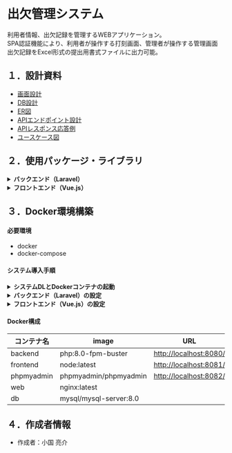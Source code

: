 # 出欠管理システム

利用者情報、出欠記録を管理するWEBアプリケーション。<br>
SPA認証機能により、利用者が操作する打刻画面、管理者が操作する管理画面<br>
出欠記録をExcel形式の提出用書式ファイルに出力可能。

## １．設計資料

- [画面設計](https://drive.google.com/file/d/1SnSZXtZI_RW8MyoaQKi-5kJRKxoi9kHA/view?usp=sharing)
- [DB設計](https://docs.google.com/spreadsheets/d/17RrS2w2tT9tho0lYT3gNw_mgJa9HsXAvaGf-L8HB3-M/edit?usp=sharing)
- [ER図](https://drive.google.com/file/d/1kQ1C5ky3_muGoZtLrMPVJ_NGWB79cnLf/view?usp=sharing)
- [APIエンドポイント設計](https://docs.google.com/document/d/1TJakUUqc22AOlnHskWc17qnKZRHTCMaJfrcxrMjBXKs/edit?usp=sharing)
- [APIレスポンス応答例](https://docs.google.com/document/d/1aAdXZJJfrltc-fAh2bo95gssix-HP8EqhrV0sxHJ050/edit?usp=sharing)
- [ユースケース図](https://drive.google.com/file/d/1Bx9gb8y7wBuTnkhYb5jkV36CA5oOfKSH/view?usp=sharing)

## ２．使用パッケージ・ライブラリ



<details>
<summary><b>バックエンド（Laravel）</b></summary>
<br>

- [laravel/framework v8.55.0](https://packagist.org/packages/laravel/framework)
  - laravelフレームワーク
- [laravel/sanctum v2.11.2](https://packagist.org/packages/laravel/sanctum)
  - SPA認証に使用
- [nesbot/carbon　2.51.1](https://packagist.org/packages/nesbot/carbon)
  - PHPサーバー内で日付や時間を処理
- [phpoffice/phpspreadsheet 1.18.0](https://packagist.org/packages/phpoffice/phpspreadsheet)
  - 出欠記録をExcelファイルに出力
- [madnest/madzipper v1.1.0](https://packagist.org/packages/madnest/madzipper)
  - 複数のExcelファイルをZip圧縮
- [mnabialek/laravel-sql-logger 2.2.8](https://packagist.org/packages/mnabialek/laravel-sql-logger)
  - クエリログを記録
___
</details>

<details>
<summary><b>フロントエンド（Vue.js）</b></summary>
<br>

- [vue@2.6.14](https://www.npmjs.com/package/vue)
  - Vue.jsフレームワーク
- [vue-router@3.5.2](https://www.npmjs.com/package/vue-router)
  - シングルページアプリケーション機能の導入
- [vuex@3.6.2](https://www.npmjs.com/package/vuex)
  - リアクティブデータの状態管理
- [axios@0.21.1](https://www.npmjs.com/package/axios)
  - 非同期通信
- [vuetify@2.5.8](https://www.npmjs.com/package/vuetify)
  - UIフレームワーク
___
</details>

## ３．Docker環境構築
#### 必要環境
- docker
- docker-compose

#### システム導入手順
<details>
<summary><b>システムDLとDockerコンテナの起動</b></summary>
<br>

１.Git hubからシステムをダウンロード
```
git clone https://github.com/RyosukeOguni/attendance_system
```
２.ディレクトリを移動
```
cd attendance_system
```
３.docker-composeの起動
```
docker-compose up -d --build
```
___
</details>

<details>
<summary><b>バックエンド（Laravel）の設定</b></summary>
<br>

１.backendコンテナへアクセス
```
docker-compose exec backend bash
```
２.composerをインストール
```
composer install
```
３.環境変数ファイルをコピーしてリネーム
```
cp .env.example .env
```
４.アプリケーションキーを設定
```
php artisan key:generate
```
５.laravel.logを記録するディレクトリに書込権限を付与
```
chmod 777 -R storage/
```
６.マイグレーションを実行
```
php artisan migrate --seed
```
___
</details>

<details>
<summary><b>フロントエンド（Vue.js）の設定</b></summary>

１.frontendコンテナへアクセス
```
docker-compose exec frontend bash
```
２.npmをインストール
```
npm install
```
３.環境変数ファイルをコピーしてリネーム
```
cp .env.production .env.local
```
４.buildしてdistを作成
```
npm run dev-build
```
___
</details>

#### Docker構成
| コンテナ名 | image | URL |
----|----|----
| backend | php:8.0-fpm-buster | [http://localhost:8080/](http://localhost:8080/) |
| frontend | node:latest | [http://localhost:8081/](http://localhost:8081/) |
| phpmyadmin | phpmyadmin/phpmyadmin | [http://localhost:8082/](http://localhost:8082/) |
| web | nginx:latest ||
| db | mysql/mysql-server:8.0 ||

## ４．作成者情報

- 作成者：小国 亮介
